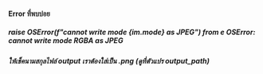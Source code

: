 <h4>Error ที่พบบ่อย</h4>
<h5>raise OSError(f"cannot write mode {im.mode} as JPEG") from e
OSError: cannot write mode RGBA as JPEG</h5>
<h5>ให้เช็คนามสกุลไฟล์ output เราต้องใส่เป็น .png (ดูที่ตัวแปร output_path)</h5>
